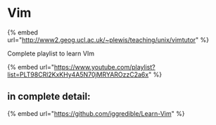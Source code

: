 # Vim

{% embed url="http://www2.geog.ucl.ac.uk/~plewis/teaching/unix/vimtutor" %}

Complete playlist to learn VIm

{% embed url="https://www.youtube.com/playlist?list=PLT98CRl2KxKHy4A5N70jMRYAROzzC2a6x" %}

## in complete detail:

{% embed url="https://github.com/iggredible/Learn-Vim" %}



